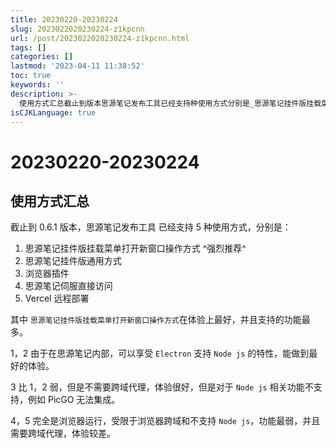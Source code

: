 ```yaml
---
title: 20230220-20230224
slug: 2023022020230224-z1kpcnn
url: /post/2023022020230224-z1kpcnn.html
tags: []
categories: []
lastmod: '2023-04-11 11:38:52'
toc: true
keywords: ''
description: >-
  使用方式汇总截止到版本思源笔记发布工具已经支持种使用方式分别是_思源笔记挂件版挂载菜单打开新窗口操作方式_强烈推荐_思源笔记挂件版通用方式浏览器插件思源笔记伺服直接访问vercel远程部署其中思源笔记挂件版挂载菜单打开新窗口操作方式​在体验上最好并且支持的功能最多。由于在思源笔记内部可以享受electron​支持nodejs​的特性能做到最好的体验。比弱但是不需要跨域代理体验很好但是对于nodejs​相关功能不支持例如picgo无法集成。完全是浏览器运行受限于浏览器跨域和不支持nodejs​功能最弱并且需
isCJKLanguage: true
---
```


# 20230220-20230224

## 使用方式汇总[ ](https://docs.publish.terwer.space/post/introduction-to-five-ways-of-use-3lsac.html#使用方式汇总)

截止到 0.6.1 版本，思源笔记发布工具 已经支持 5 种使用方式，分别是：

1. 思源笔记挂件版挂载菜单打开新窗口操作方式 ^强烈推荐^
2. 思源笔记挂件版通用方式
3. 浏览器插件
4. 思源笔记伺服直接访问
5. Vercel 远程部署

其中 `思源笔记挂件版挂载菜单打开新窗口操作方式`​ 在体验上最好，并且支持的功能最多。

1，2 由于在思源笔记内部，可以享受 `Electron`​ 支持 `Node js`​ 的特性，能做到最好的体验。

3 比 1，2 弱，但是不需要跨域代理，体验很好，但是对于 `Node js`​ 相关功能不支持，例如 PicGO 无法集成。

4，5 完全是浏览器运行，受限于浏览器跨域和不支持 `Node js`​ ，功能最弱，并且需要跨域代理，体验较差。
